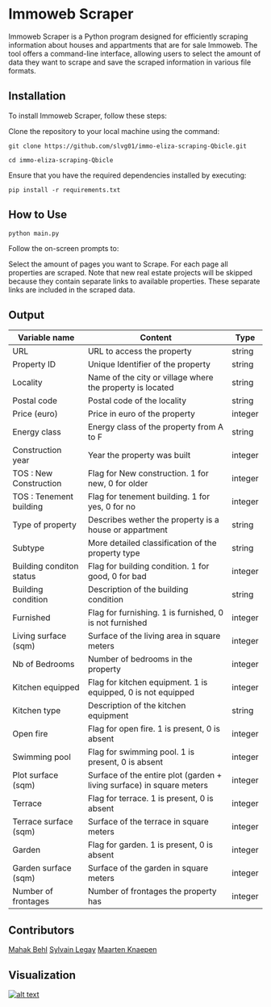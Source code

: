 # Immoweb Scraper
Immoweb Scraper is a Python program designed for efficiently scraping information about houses and appartments that are for sale Immoweb. The tool offers a command-line interface, allowing users to select the amount of data they want to scrape and save the scraped information in various file formats.

## Installation
To install Immoweb Scraper, follow these steps:

Clone the repository to your local machine using the command:
```
git clone https://github.com/slvg01/immo-eliza-scraping-Qbicle.git
```
```
cd immo-eliza-scraping-Qbicle
```
Ensure that you have the required dependencies installed by executing:
```
pip install -r requirements.txt
```

## How to Use
```
python main.py
```
Follow the on-screen prompts to:

Select the amount of pages you want to Scrape. For each page all properties are scraped. Note that new real estate projects will be skipped because they contain separate links to available properties. These separate links are included in the scraped data.

## Output
| Variable name            | Content                                                               | Type    |
| ------------------------ | --------------------------------------------------------------------- | ------- |
| URL                      | URL to access the property                                            | string  |
| Property ID              | Unique Identifier of the property                                     | string  |
| Locality                 | Name of the city or village where the property is located             | string  |
| Postal code              | Postal code of the locality                                           | string  |
| Price (euro)             | Price in euro of the property                                         | integer |
| Energy class             | Energy class of the property from A to F                              | string  |
| Construction year        | Year the property was built                                           | integer |
| TOS : New Construction   | Flag for New construction. 1 for new, 0 for older                     | integer |
| TOS : Tenement building  | Flag for tenement building. 1 for yes, 0 for no                       | integer |
| Type of property         | Describes wether the property is a house or appartment                | string  |
| Subtype                  | More detailed classification of the property type                     | string  |
| Building conditon status | Flag for building condition. 1 for good, 0 for bad                    | integer |
| Building condition       | Description of the building condition                                 | string  |
| Furnished                | Flag for furnishing. 1 is furnished, 0 is not furnished               | integer |
| Living surface (sqm)     | Surface of the living area in square meters                           | integer |
| Nb of Bedrooms           | Number of bedrooms in the property                                    | integer |
| Kitchen equipped         | Flag for kitchen equipment. 1 is equipped, 0 is not equipped          | integer |
| Kitchen type             | Description of the kitchen equipment                                  | string  |
| Open fire                | Flag for open fire. 1 is present, 0 is absent                         | integer |
| Swimming pool            | Flag for swimming pool. 1 is present, 0 is absent                     | integer |
| Plot surface (sqm)       | Surface of the entire plot (garden + living surface) in square meters | integer |
| Terrace                  | Flag for terrace. 1 is present, 0 is absent                           | integer |
| Terrace surface (sqm)    | Surface of the terrace in square meters                               | integer |
| Garden                   | Flag for garden. 1 is present, 0 is absent                            | integer |
| Garden surface (sqm)     | Surface of the garden in square meters                                | integer |
| Number of frontages      | Number of frontages the property has                                  | integer |

## Contributors
[Mahak Behl](https://github.com/MahakBehl)
[Sylvain Legay](https://github.com/slvg01)
[Maarten Knaepen](https://github.com/MaartenKnaepen)

## Visualization
[![alt text](http://url/to/img)](https://www.nomnoml.com/#file/Immoweb%20Scraper%20Dependency%20Graph.png)





